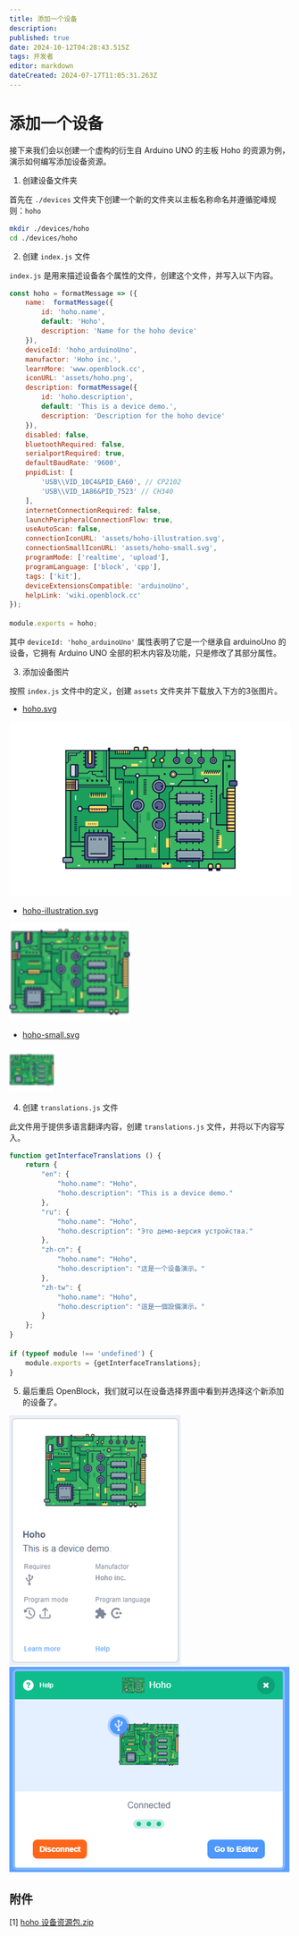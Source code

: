 ```yaml
---
title: 添加一个设备
description: 
published: true
date: 2024-10-12T04:28:43.515Z
tags: 开发者
editor: markdown
dateCreated: 2024-07-17T11:05:31.263Z
---
```


# 添加一个设备

接下来我们会以创建一个虚构的衍生自 Arduino UNO 的主板 Hoho 的资源为例，演示如何编写添加设备资源。

1. 创建设备文件夹

首先在 `./devices` 文件夹下创建一个新的文件夹以主板名称命名并遵循驼峰规则：`hoho`

```bash
mkdir ./devices/hoho
cd ./devices/hoho
```

2. 创建 `index.js` 文件

`index.js` 是用来描述设备各个属性的文件，创建这个文件，并写入以下内容。

```js
const hoho = formatMessage => ({
    name:  formatMessage({
        id: 'hoho.name',
        default: 'Hoho',
        description: 'Name for the hoho device'
    }),
    deviceId: 'hoho_arduinoUno',
    manufactor: 'Hoho inc.',
    learnMore: 'www.openblock.cc',
    iconURL: 'assets/hoho.png',
    description: formatMessage({
        id: 'hoho.description',
        default: 'This is a device demo.',
        description: 'Description for the hoho device'
    }),
    disabled: false,
    bluetoothRequired: false,
    serialportRequired: true,
    defaultBaudRate: '9600',
    pnpidList: [
        'USB\\VID_10C4&PID_EA60', // CP2102
        'USB\\VID_1A86&PID_7523' // CH340
    ],
    internetConnectionRequired: false,
    launchPeripheralConnectionFlow: true,
    useAutoScan: false,
    connectionIconURL: 'assets/hoho-illustration.svg',
    connectionSmallIconURL: 'assets/hoho-small.svg',
    programMode: ['realtime', 'upload'],
    programLanguage: ['block', 'cpp'],
    tags: ['kit'],
    deviceExtensionsCompatible: 'arduinoUno',
    helpLink: 'wiki.openblock.cc'
});

module.exports = hoho;
```

其中 `deviceId: 'hoho_arduinoUno'` 属性表明了它是一个继承自 arduinoUno 的设备，它拥有 Arduino UNO 全部的积木内容及功能，只是修改了其部分属性。

3. 添加设备图片

按照 `index.js` 文件中的定义，创建 `assets` 文件夹并下载放入下方的3张图片。

- [hoho.svg](/developer-guide/plugin-development/add-a-device/hoho.png)

![hoho.png](/developer-guide/plugin-development/add-a-device/hoho.png)

- [hoho-illustration.svg](/developer-guide/plugin-development/add-a-device/hoho-illustration.svg)

![hoho.png](/developer-guide/plugin-development/add-a-device/hoho-illustration.svg)

- [hoho-small.svg](/developer-guide/plugin-development/add-a-device/hoho-small.svg)

![hoho.png](/developer-guide/plugin-development/add-a-device/hoho-small.svg)

4. 创建 `translations.js` 文件

此文件用于提供多语言翻译内容，创建 `translations.js` 文件，并将以下内容写入。

```js
function getInterfaceTranslations () {
    return {
        "en": {
            "hoho.name": "Hoho",
            "hoho.description": "This is a device demo."
        },
        "ru": {
            "hoho.name": "Hoho",
            "hoho.description": "Это демо-версия устройства."
        },
        "zh-cn": {
            "hoho.name": "Hoho",
            "hoho.description": "这是一个设备演示。"
        },
        "zh-tw": {
            "hoho.name": "Hoho",
            "hoho.description": "這是一個設備演示。"
        }
    };
}

if (typeof module !== 'undefined') {
    module.exports = {getInterfaceTranslations};
}
```

5. 最后重启 OpenBlock，我们就可以在设备选择界面中看到并选择这个新添加的设备了。

![demodevoceselection.png](/developer-guide/plugin-development/add-a-device/demodevoceselection.png)
![demodeviceconnected.png](/developer-guide/plugin-development/add-a-device/demodeviceconnected.png)

## 附件

[1] [hoho 设备资源包.zip](/developer-guide/plugin-development/add-a-device/hoho.zip)